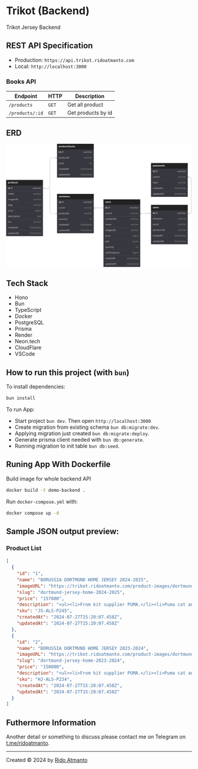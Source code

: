 # Trikot (Backend)

Trikot Jersey Backend

## REST API Specification

- Production: `https://api.trikot.ridoatmanto.com`
- Local: `http://localhost:3000`

### Books API

| Endpoint        | HTTP  | Description        |
| --------------- | ----- | ------------------ |
| `/products`     | `GET` | Get all product    |
| `/products/:id` | `GET` | Get products by id |

## ERD

![ERD](./assets/trikot-erd.svg)

## Tech Stack

- Hono
- Bun
- TypeScript
- Docker
- PostgreSQL
- Prisma
- Render
- Neon.tech
- CloudFlare
- VSCode

## How to run this project (with `bun`)

To install dependencies:

```sh
bun install
```

To run App:

- Start project `bun dev`. Then open `http://localhost:3000`
- Create migration from existing schema `bun db:migrate:dev`.
- Applying migration just created `bun db:migrate:deploy`.
- Generate prisma client needed with `bun db:generate`.
- Running migration to init table `bun db:seed`.

## Runing App With Dockerfile

Build image for whole backend API

```sh
docker build -t demo-backend .
```

Run `docker-compose.yml` with:

```sh
docker compose up -d
```

## Sample JSON output preview:

### Product List

```json
[
  {
    "id": "1",
    "name": "BORUSSIA DORTMUND HOME JERSEY 2024-2025",
    "imageURL": "https://trikot.ridoatmanto.com/product-images/dortmund-jersey-home-2024-2025.png",
    "slug": "dortmund-jersey-home-2024-2025",
    "price": "157000",
    "description": "<ul><li>From kit supplier PUMA.</li><li>Puma cat and BVB emblem on the chest.</li><li>100% polyester 95 % recycled polyester thanks to Puma's RE:FIBRE process.</li><li>Flocked jerseys are delivered with GLS logo.</li></ul>",
    "sku": "JS-ALS-P245",
    "createdAt": "2024-07-27T15:20:07.458Z",
    "updatedAt": "2024-07-27T15:20:07.458Z"
  },
  {
    "id": "2",
    "name": "BORUSSIA DORTMUND HOME JERSEY 2023-2024",
    "imageURL": "https://trikot.ridoatmanto.com/product-images/dortmund-jersey-home-2023-2024.png",
    "slug": "dortmund-jersey-home-2023-2024",
    "price": "150000",
    "description": "<ul><li>From kit supplier PUMA.</li><li>Puma cat and BVB emblem on the chest.</li><li>100% polyester 95 % recycled polyester thanks to Puma's RE:FIBRE process.</li><li>Flocked jerseys are delivered with GLS logo.</li></ul>",
    "sku": "HJ-ALS-P234",
    "createdAt": "2024-07-27T15:20:07.458Z",
    "updatedAt": "2024-07-27T15:20:07.458Z"
  }
]
```

## Futhermore Information

Another detail or something to discuss please contact me on Telegram on [t.me/ridoatmanto](https://t.me/ridoatmanto).

---

Created © 2024 by [Rido Atmanto](https://ridoatmanto.com)
